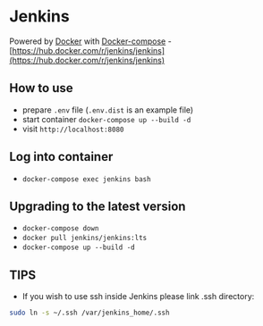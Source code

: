 # Jenkins
Powered by [Docker](https://docs.docker.com/) with [Docker-compose](https://docs.docker.com/compose/) - [https://hub.docker.com/r/jenkins/jenkins](https://hub.docker.com/r/jenkins/jenkins)

## How to use

- prepare `.env` file (`.env.dist` is an example file)
- start container `docker-compose up --build -d`
- visit `http://localhost:8080`

## Log into container

- `docker-compose exec jenkins bash`

## Upgrading to the latest version

- `docker-compose down`
- `docker pull jenkins/jenkins:lts`
- `docker-compose up --build -d`

## TIPS

- If you wish to use ssh inside Jenkins please link .ssh directory:
```bash
sudo ln -s ~/.ssh /var/jenkins_home/.ssh
```
